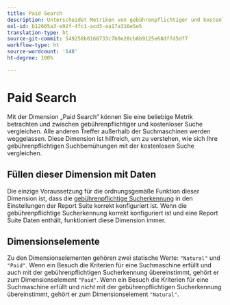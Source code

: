 ```yaml
---
title: Paid Search
description: Unterscheidet Metriken von gebührenpflichtiger und kostenloser Suche.
exl-id: b12665a3-e92f-4fc1-acd3-ea17a316e5e5
translation-type: ht
source-git-commit: 549258b0168733c7b0e28cb8b9125e68dffd5df7
workflow-type: ht
source-wordcount: '148'
ht-degree: 100%

---
```


# Paid Search

Mit der Dimension „Paid Search“ können Sie eine beliebige Metrik betrachten und zwischen gebührenpflichtiger und kostenloser Suche vergleichen. Alle anderen Treffer außerhalb der Suchmaschinen werden weggelassen. Diese Dimension ist hilfreich, um zu verstehen, wie sich Ihre gebührenpflichtigen Suchbemühungen mit der kostenlosen Suche vergleichen.

## Füllen dieser Dimension mit Daten

Die einzige Voraussetzung für die ordnungsgemäße Funktion dieser Dimension ist, dass die [gebührenpflichtige Sucherkennung](/help/admin/admin/paid-search-detection/paid-search-detection.md) in den Einstellungen der Report Suite korrekt konfiguriert ist. Wenn die gebührenpflichtige Sucherkennung korrekt konfiguriert ist und eine Report Suite Daten enthält, funktioniert diese Dimension immer.

## Dimensionselemente

Zu den Dimensionselementen gehören zwei statische Werte: `"Natural"` und `"Paid"`. Wenn ein Besuch die Kriterien für eine Suchmaschine erfüllt und auch mit der gebührenpflichtigen Sucherkennung übereinstimmt, gehört er zum Dimensionselement `"Paid"`. Wenn ein Besuch die Kriterien für eine Suchmaschine erfüllt und *nicht* mit der gebührenpflichtigen Sucherkennung übereinstimmt, gehört er zum Dimensionselement `"Natural"`.
